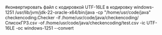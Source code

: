 #конвертировать файл с кодировкой UTF-16LE в кодировку windows-1251
/usr/lib/jvm/jdk-22-oracle-x64/bin/java -cp "/home/usr/code/java" checkencoding.Checker -if /home/usr/code/java/checkencoding/СписокГРЗ.csv -of /home/usr/code/java/checkencoding/test.csv -ic UTF-16LE -oc windows-1251 --convert
